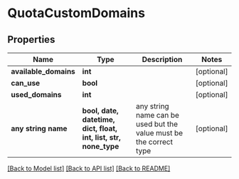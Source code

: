# QuotaCustomDomains


## Properties
Name | Type | Description | Notes
------------ | ------------- | ------------- | -------------
**available_domains** | **int** |  | [optional] 
**can_use** | **bool** |  | [optional] 
**used_domains** | **int** |  | [optional] 
**any string name** | **bool, date, datetime, dict, float, int, list, str, none_type** | any string name can be used but the value must be the correct type | [optional]

[[Back to Model list]](../README.md#documentation-for-models) [[Back to API list]](../README.md#documentation-for-api-endpoints) [[Back to README]](../README.md)


